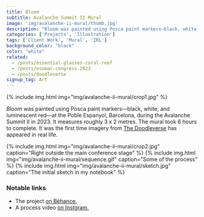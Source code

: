 ```yaml
---
title: Bloom
subtitle: Avalanche Summit II Mural
image: 'img/avalanche-ii-mural/thumb.jpg'
description: "Bloom was painted using Posca paint markers—black, white, and luminescent red—at the Poble Espanyol, Barcelona, during the Avalanche Summit II in 2023. It measures roughly 3 x 2 metres. The mural took 6 hours to complete. It was the first time imagery from The Doodleverse has appeared in real life."
categories: ['Projects', 'Illustration']
tags: ['Client Work', 'Mural', 'IRL']
background_color: "black"
color: "white"
related:
  - /posts/essential-glasses-coral-reef
  - /posts/esomar-congress-2023
  - /posts/doodleverse
signup_tag: Art
---
```

{% include img.html img="img/avalanche-ii-mural/crop1.jpg" %}

*Bloom* was painted using Posca paint markers—black, white, and luminescent red—at the Poble Espanyol, Barcelona, during the Avalanche Summit II in 2023. It measures roughly 3 x 2 metres. The mural took 6 hours to complete. It was the first time imagery from [The Doodleverse](/doodleverse/) has appeared in real life.

{% include img.html img="img/avalanche-ii-mural/crop2.jpg" caption="Right outside the main conference stage" %}
{% include img.html img="img/avalanche-ii-mural/sequence.gif" caption="Some of the process" %}
{% include img.html img="img/avalanche-ii-mural/sketch.jpg" caption="The initial sketch in my notebook" %}

### Notable links
- The project [on Bēhance.](https://www.behance.net/gallery/170838083/Bloom-Avalanche-Summit-II-Mural)
- A process video [on Instgram.](https://www.instagram.com/p/CsWBUUVI7n2/)